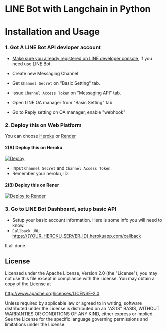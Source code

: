 LINE Bot with Langchain in Python
==============

Installation and Usage
=============

### 1. Got A LINE Bot API devloper account

- [Make sure you already registered on LINE developer console](https://developers.line.biz/console/), if you need use LINE Bot.

- Create new Messaging Channel
- Get `Channel Secret` on "Basic Setting" tab.
- Issue `Channel Access Token` on "Messaging API" tab.
- Open LINE OA manager from "Basic Setting" tab.
- Go to Reply setting on OA manager, enable "webhook"

### 2. Deploy this on Web Platform

You can choose [Heroku](https://www.heroku.com/) or [Render](http://render.com/)

#### 2(A) Deploy this on Heroku

[![Deploy](https://www.herokucdn.com/deploy/button.svg)](https://heroku.com/deploy)

- Input `Channel Secret` and `Channel Access Token`.
- Remember your heroku, ID.

#### 2(B) Deploy this on Rener

[![Deploy to Render](http://render.com/images/deploy-to-render-button.svg)](https://render.com/deploy)

### 3. Go to LINE Bot Dashboard, setup basic API

- Setup your basic account information. Here is some info you will need to know.
- `Callback URL`: <https://{YOUR_HEROKU_SERVER_ID}.herokuapp.com/callback>

It all done.

License
---------------

Licensed under the Apache License, Version 2.0 (the "License");
you may not use this file except in compliance with the License.
You may obtain a copy of the License at

<http://www.apache.org/licenses/LICENSE-2.0>

Unless required by applicable law or agreed to in writing, software
distributed under the License is distributed on an "AS IS" BASIS,
WITHOUT WARRANTIES OR CONDITIONS OF ANY KIND, either express or implied.
See the License for the specific language governing permissions and
limitations under the License.

